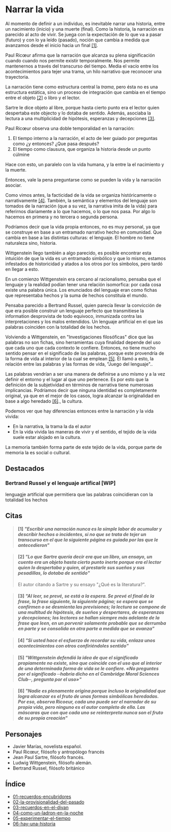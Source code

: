 # Narrar la vida
Al momento de definir a un individuo, es inevitable narrar una historia, entre un nacimiento (inicio) y una muerte (final). Como la historia, la narración es parecido al acto de vivir. Se juega con la expectación de lo que va a pasar (futuro) y con lo ya leído (pasado), noción que cambia a medida que avanzamos desde el inicio hacia un final [\[1\]](#1-escribir-una-narraci%C3%B3n-nunca-es-la-simple-labor-de-acumular-y-describir-hechos-o-incidentes-si-no-que-se-trata-de-tejer-un-transcurso-en-el-que-la-siguiente-p%C3%A1gina-es-guiada-por-las-que-le-antecedieron).

Paul Ricœur afirma que la narración que alcanza su plena significación cuando cuando nos permite existir temporalmente. Nos permite mantenernos a través del transcurso del tiempo. Media el vacío entre los acontecimientos para tejer una trama, un hilo narrativo que reconocer una trayectoria.

La narración tiene como estructura central la _trama_, pero ésta no es una estructura estática, sino un proceso de integración que cambia en el tiempo entre el objeto [\[2\]](#2-lo-que-sartre-quer%C3%ADa-decir-era-que-un-libro-un-ensayo-un-cuento-era-un-objeto-hasta-cierto-punto-interte-porque-era-el-lector-quien-lo-despertaba-y-quien-al-prestarle-sus-sue%C3%B1os-y-sus-pesadillas-lo-dotaba-de-sentido) o libro y el lector.

Sartre le dice objeto al libre, porque hasta cierto punto era el lector quien despertaba este objecto y lo dotaba de sentido. Además, asociaba la lectura a una multiplicidad de hipótesis, esperanzas y decepciones [\[3\]](#3-al-leer-se-prev%C3%A9-se-est%C3%A1-a-la-espera-se-prev%C3%A9-el-final-de-la-frase-la-frase-siguiente-la-siguiente-p%C3%A1gina-se-espera-que-se-confirmen-o-se-desmienta-las-previsiones-la-lectura-se-compone-de-una-multitud-de-hip%C3%B3tesis-de-sue%C3%B1os-y-despertares-de-esperanzas-y-decepciones-los-lectores-se-hallan-siempre-m%C3%A1s-adelante-de-la-frase-que-leen-en-un-porvenir-solamente-probable-que-se-derrumba-en-parte-y-se-consolida-en-otra-parte-a-medida-que-se-avanza).

Paul Ricœur observa una doble temporalidad en la narración:
1. El tiempo interno a la narración, el acto de leer guiado por preguntas como ¿y entonces? ¿Que pasa después?
2. El tiempo como clausura, que organiza la historia desde un punto cúlmine

Hace con esto, un paralelo con la vida humana, y la entre la el nacimiento y la muerte.

Entonces, vale la pena preguntarse como se pueden la vida y la narración asociar.

Como vimos antes, la facticidad de la vida se organiza históricamente o narrativamente  [\[4\]](#4-si-usted-hace-el-esfuerzo-de-recordar-su-vida-enlaza-unos-acontecimientos-con-otros-confiri%C3%A9ndoles-sentido). También, la semántica y elementos del lenguaje son tomados de la narración (que a su vez, la narrativa imita de la vida) para referirnos diariamente a lo que hacemos, o lo que nos pasa. Por algo lo hacemos en primera y no tercera o segunda persona. 

Podríamos decir que la vida propia entonces, no es muy personal, ya que se construye en base a un entramado narrativo hecho en comunidad. Que cambia en base a las distintas culturas: el lenguaje. El hombre no tiene naturaleza sino, historia.

Wittgenstein llego también a algo parecido, es posible encontrar esta intuición de que la vida es un entramado simbólico y que lo mismo, estamos infestados de historicidad y atados a los otros por los símbolos, pero tardó en llegar a esto.

En un comienzo Wittgenstein era cercano al racionalismo, pensaba que el lenguaje y la realidad podían tener una relación isomorfica: por cada cosa existe una palabra única. Los enunciados del lenguaje eran como fichas que representaba hechos y la suma de hechos constituía el mundo.

Pensaba parecido a Bertrand Russel, quien parecía llevar la convicción de que era posible construir un lenguaje perfecto que transmitiese la information desprovista de todo equivoco, inmunizada contra las interpretaciones y los malos entendidos. Un lenguaje artificial en el que las palabras coinciden con la totalidad de los hechos.

Volviendo a Wittgenstein, en "Investigaciones filosóficas" dice que las palabras no son fichas, sino herramientas cuya finalidad depende del uso que cada uno que cada contexto le confiere. Entonces, no tiene mucho sentido pensar en el significado de las palabras, porque este provendría de la forma de vida al interior de la cual se emplean [\[5\]](#5-wittgenstein-defendi%C3%B3-la-idea-de-que-el-significado-propiamente-no-existe-sino-que-coincide-con-el-uso-que-al-interior-de-una-determinada-forma-de-vida-se-le-confiere-no-preguntes-por-el-significado-habr%C3%ADa-dicho-en-el-cambridge-moral-sciences-club-pregunta-por-el-uso). Él llamó a esto, la relación entre las palabras y las formas de vida, "Juego del lenguaje"..

Las palabras vendrían a ser una manera de definirse a uno mísmo y a la vez definir el entorno y el lugar al que uno pertenece. Es por esto que la definición de la subjetividad en términos de narrativa tiene numerosas implicancias. Podríamos decir que ninguna identidad es completamente original, ya que en el mejor de los casos, logra alcanzar la originalidad en base a algo heredado [\[6\]](#6-nadie-es-plenamente-origina-porque-incluso-la-originalidad-que-logra-alcanzar-es-el-fruto-de-unas-formas-simb%C3%B3licas-heredadas-por-eso-observa-ricoeur-cada-uno-puede-ser-el-narrador-de-su-propia-vida-pero-ninguno-es-el-autor-completo-de-ella-las-m%C3%A1scaras-que-con-que-cada-uno-se-reinterpreta-nunca-son-el-fruto-de-su-propia-creaci%C3%B3n)., la cultura.

Podemos ver que hay diferencias entonces entre la narración y la vida vivida:
- En la narrativa, la trama la da el autor
- En la vida vivida las maneras de vivir y el sentido, el tejido de la vida suele estar alojado en la cultura.

La memoria también forma parte de este tejido de la vida, porque parte de memoria la es social o cultural.

## Destacados

### Bertrand Russel y el lenguaje artifical [WIP]
lenguagje artificial que permitiera que las palabras coincidieran con la totalidad los hechos

<!-- Las citas sin autor especificado son del autor del libro: Carlos Peña. -->
## Citas

<!-- pág. 136 -->
> #### [1] *"Escribir una narración nunca es la simple labor de acumular y describir hechos o incidentes, si no que se trata de tejer un transcurso en el que la siguiente página es guiada por las que le antecedieron"*


<!-- pág. 137 -->
> #### [2] *"Lo que Sartre quería decir era que un libro, un ensayo, un cuento era un objeto hasta cierto punto inerte porque era el lector quien lo despertaba y quien, al prestarle sus sueños y sus pesadillas, lo dotaba de sentido"*
>
> El autor citando a Sartre y su ensayo "¿Qué es la literatura?".

<!-- pág. 138 -->
> #### [3] *"Al leer, se prevé, se está a la espera. Se prevé el final de la frase, la frase siguiente, la siguiente página; se espera que se confirmen o se desmienta las previsiones; la lectura se compone de una multitud de hipótesis, de sueños y despertares, de esperanzas y decepciones; los lectores se hallan siempre más adelante de la frase que leen, en un porvenir solamente probable que se derrumba en parte y se consolida en otra parte a medida que se avanza"*

<!-- pág. 140 -->
> #### [4] *"Si usted hace el esfuerzo de recordar su vida, enlaza unos acontecimientos con otros confiriéndoles sentido"*

<!-- pág. 142 -->
> #### [5] *"Wittgenstein defendió la idea de que el significado propiamente no existe, sino que coincide con el uso que al interior de una determinada forma de vida se le confiere. «No preguntes por el significado ─habría dicho en el Cambridge Moral Sciences Club─, pregunta por el uso»"*

<!-- pág. 143 -->
> #### [6] *"Nadie es plenamente origina porque incluso la originalidad que logra alcanzar es el fruto de unas formas simbólicas heredadas. Por eso, observa Ricoeur, cada uno puede ser el narrador de su propia vida, pero ninguno es el autor completo de ella. Las máscaras que con que cada uno se reinterpreta nunca son el fruto de su propia creación"*

## Personajes

- Javier Marías, novelista español.
- Paul Ricœur, filósofo y antropólogo francés
- Jean Paul Sartre, filósofo francés.
- Ludwig Wittgenstein, filósofo alemán.
- Bertrand Russel, filósofo británico


## Índice

- [01-recuerdos-encubridores](./01-recuerdos-encubridores.md)
- [02-la-provisionalidad-del-pasado](./02-la-provisionalidad-del-pasado.md)
- [03-recuerdos-en-el-divan](./03-recuerdos-en-el-divan.md)
- [04-como-un-ladron-en-la-noche](./04-como-un-ladron-en-la-noche.md)
- [05-experimentar-el-tiempo](./05-experimentar-el-tiempo.md)
- [06-hay-una-historia](./06-hay-una-historia.md)
